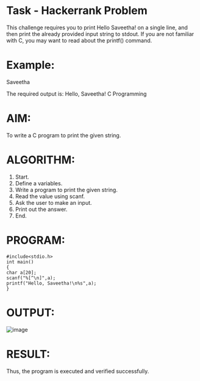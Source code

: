 
# Task - Hackerrank Problem

This challenge requires you to print Hello Saveetha! on a single line, and then print the already provided input string to stdout. If you are not familiar with C, you may want to read about the printf() command.

# Example:

Saveetha

The required output is: Hello, Saveetha! C Programming

# AIM:
To write a C program to print the given string.

# ALGORITHM:
1. Start.
2. Define a variables.
3. Write a program to print the given string.
4. Read the value using scanf.
5. Ask the user to make an input.
6. Print out the answer.
7. End.
# PROGRAM:
```
#include<stdio.h>
int main()
{
char a[20];
scanf("%[^\n]",a);
printf("Hello, Saveetha!\n%s",a);
}
```
# OUTPUT:
![image](https://github.com/user-attachments/assets/271a45d4-a6ba-43c0-a45e-b529ef0e63e0)

# RESULT:
Thus, the program is executed and verified successfully.
